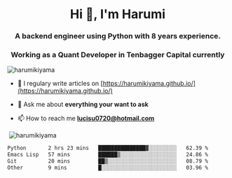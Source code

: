 <h1 align="center">Hi 👋, I'm Harumi</h1>
<h3 align="center">A backend engineer using <b>Python</b> with 8 years experience.</h3>
<h3 align="center">Working as a Quant Developer in <b>Tenbagger Capital</b> currently</h3>

<p align="left"> <img src="https://komarev.com/ghpvc/?username=harumikiyama" alt="harumikiyama" /> </p>


- 📝 I regulary write articles on [https://harumikiyama.github.io/](https://harumikiyama.github.io/)

- 💬 Ask me about **everything your want to ask**

- 📫 How to reach me **lucisu0720@hotmail.com**

<p>&nbsp;<img align="center" src="https://github-readme-stats.vercel.app/api?username=harumikiyama&show_icons=true" alt="harumikiyama" /></p>


<!--START_SECTION:waka-->

```txt
Python       2 hrs 23 mins   ███████████████▓░░░░░░░░░   62.39 %
Emacs Lisp   57 mins         ██████▒░░░░░░░░░░░░░░░░░░   24.86 %
Git          20 mins         ██▒░░░░░░░░░░░░░░░░░░░░░░   08.79 %
Other        9 mins          █░░░░░░░░░░░░░░░░░░░░░░░░   03.96 %
```

<!--END_SECTION:waka-->
